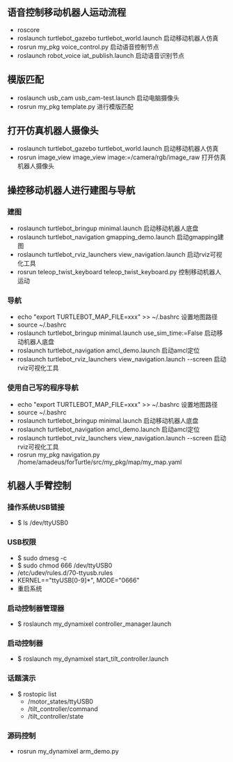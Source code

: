## 语音控制移动机器人运动流程
- roscore
- roslaunch turtlebot_gazebo turtlebot_world.launch 启动移动机器人仿真
- rosrun my_pkg voice_control.py 启动语音控制节点
- roslaunch robot_voice iat_publish.launch 启动语音识别节点

## 模版匹配
- roslaunch usb_cam usb_cam-test.launch 启动电脑摄像头
- rosrun my_pkg template.py 进行模版匹配


## 打开仿真机器人摄像头
- roslaunch turtlebot_gazebo turtlebot_world.launch 启动移动机器人仿真
- rosrun image_view image_view image:=/camera/rgb/image_raw 打开仿真机器人摄像头


## 操控移动机器人进行建图与导航
### 建图
- roslaunch turtlebot_bringup minimal.launch 启动移动机器人底盘
- roslaunch turtlebot_navigation gmapping_demo.launch 启动gmapping建图
- roslaunch turtlebot_rviz_launchers view_navigation.launch 启动rviz可视化工具
- rosrun teleop_twist_keyboard teleop_twist_keyboard.py 控制移动机器人运动
### 导航
- echo "export TURTLEBOT_MAP_FILE=xxx" >> ~/.bashrc 设置地图路径
- source ~/.bashrc
- roslaunch turtlebot_bringup minimal.launch use_sim_time:=False 启动移动机器人底盘
- roslaunch turtlebot_navigation amcl_demo.launch 启动amcl定位
- roslaunch turtlebot_rviz_launchers view_navigation.launch --screen 启动rviz可视化工具
### 使用自己写的程序导航
- echo "export TURTLEBOT_MAP_FILE=xxx" >> ~/.bashrc 设置地图路径
- source ~/.bashrc
- roslaunch turtlebot_bringup minimal.launch 启动移动机器人底盘
- roslaunch turtlebot_navigation amcl_demo.launch 启动amcl定位
- roslaunch turtlebot_rviz_launchers view_navigation.launch --screen 启动rviz可视化工具
- rosrun my_pkg navigation.py
/home/amadeus/forTurtle/src/my_pkg/map/my_map.yaml

## 机器人手臂控制
### 操作系统USB链接
- $ ls /dev/ttyUSB0
### USB权限

- $ sudo dmesg -c
- $ sudo chmod 666 /dev/ttyUSB0
- /etc/udev/rules.d/70-ttyusb.rules
- KERNEL=="ttyUSB[0-9]*", MODE="0666"
- 重启系统
### 启动控制器管理器
- $ roslaunch my_dynamixel controller_manager.launch
### 启动控制器
- $ roslaunch my_dynamixel start_tilt_controller.launch
### 话题演示
- $ rostopic list
    - /motor_states/ttyUSB0
    - /tilt_controller/command
    - /tilt_controller/state
### 源码控制
- rosrun my_dynamixel arm_demo.py